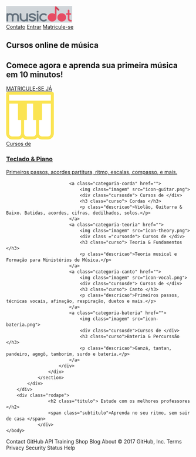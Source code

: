 <html>
	<head>
		<title>MusicDot | Cursos Online de Teclado, Guitarra, Piano, Violão e Canto</title>
		<link rel="stylesheet" type="text/css" href="musicdot2.css">
		<meta http-equiv="Content-Type" content="text/html; charset=utf-8">
	</head>
	<body>
		<div class="fundo1">
			<div id="fundo">
				<div id="cabecalho">
					<a class="logo-cabecalho" href=""> 
						<img src="musicdot.png" height="45" width="180">
					</a>
					<div id="canto-direito">
						<div class="canto-direito">
							<a class="contato-cabecalho" href="">Contato</a>
							<a class="entrar-cabecalho" href="">Entrar</a>
							<a class="botao-cabecalho" href="">Matricule-se</a>
						</div>
					</div>
				</div>
				<section class="corpopagina">
					<div class="corpopagina">
						<h1 class="titulo">
							Cursos online de música
						</h1>
						<h2 class="subtitulo">
							Comece agora e aprenda sua primeira música em 10 minutos!
						</h2>
						<a class="botao-matriculeja" href="">
							MATRICULE-SE JÁ
						</a>
						<div class="categorias">
							<a class="categoria-principal" href="">
								<img class="imagem" src="icon-piano.png">
								<div class="cursosde"> Cursos de </div>
								<h3 class="curso"> Teclado & Piano </h3>
								<p class="descricao"> Primeiros passos, acordes partitura, ritmo, escalas, compasso, e mais.</p>
							</a>
		
							<a class="categoria-corda" href="">
								<img class="imagem" src="icon-guitar.png">
								<div class="cursosde"> Cursos de </div>
								<h3 class="curso"> Cordas </h3>
								<p class="descricao">Violão, Guitarra & Baixo. Batidas, acordes, cifras, dedilhados, solos.</p>
							</a>
							<a class="categoria-teoria" href="">
								<img class="imagem" src="icon-theory.png">
								<div class ="cursosde"> Cursos de </div>
								<h3 class="curso"> Teoria & Fundamentos </h3>
								<p class="descricao">Teoria musical e Formação para Ministérios de Música.</p>
							</a>
							<a class="categoria-canto" href="">
								<img class="imagem" src="icon-vocal.png">
								<div class="cursosde"> Cursos de </div>
								<h3 class="curso"> Canto </h3>
								<p class="descricao">Primeiros passos, técnicas vocais, afinação, respiração, duetos e mais.</p>
							</a>
							<a class="categoria-bateria" href="">
								<img class="imagem" src="icon-bateria.png">
								<div class="cursosde">Cursos de </div>
								<h3 class="curso">Bateria & Percurssão </h3>
								<p class="descricao">Ganzá, tantan, pandeiro, agogô, tamborim, surdo e bateria.</p>
							</a>
						</div>
					</div>
				</section>
			</div>
		</div>
		<div class="rodape">
					<h2 class="titulo"> Estude com os melhores professores </h2>
					<span class="subtitulo">Aprenda no seu ritmo, sem sair de casa </span>
				</div>
	</body>
</html>
Contact GitHub API Training Shop Blog About
© 2017 GitHub, Inc. Terms Privacy Security Status Help
